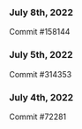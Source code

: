 ### July 8th, 2022

Commit #158144

### July 5th, 2022

Commit #314353


### July 4th, 2022

Commit #72281
